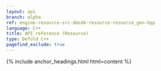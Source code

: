 ```yaml
---
layout: api
branch: alpha
ref: engine-resource-src-dmsdk-resource-resource_gen-hpp
language: C++
title: API reference (Resource)
type: Defold C++
pagefind_exclude: true
---
```

{% include anchor_headings.html html=content %}